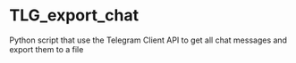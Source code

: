# TLG_export_chat
Python script that use the Telegram Client API to get all chat messages and export them to a file
